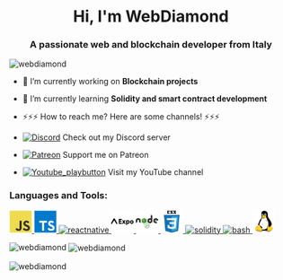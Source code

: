 <h1 align="center">Hi, I'm WebDiamond</h1>
<h3 align="center">A passionate web and blockchain developer from Italy</h3>

<p align="left"> <img src="https://komarev.com/ghpvc/?username=webdiamond&label=Profile%20views&color=0e75b6&style=flat" alt="webdiamond" /> </p>

- 🔭 I’m currently working on **Blockchain projects**

- 🌱 I’m currently learning **Solidity and smart contract development**

- ⚡⚡⚡ How to reach me? Here are some channels! ⚡⚡⚡

- <a href="https://discord.gg/6YFjuMX6h3"><img src="https://emoji.gg/assets/emoji/9558-valorant-discord-logo.png" width="16px" height="16px" alt="Discord"></a> Check out my Discord server

- <a href="https://patreon.com/0xwd7"><img src="https://emoji.gg/assets/emoji/Patreon.png" width="16px" height="16px" alt="Patreon"></a> Support me on Patreon

- <a href="https://www.youtube.com/channel/UCRMoS7NLfy5m6EASeTYPgow"><img src="https://emoji.gg/assets/emoji/7215-youtube-playbutton.png" width="16px" height="16px" alt="Youtube_playbutton"></a> Visit my YouTube channel

<h3 align="left">Languages and Tools:</h3>
<p align="left"> 
  <a href="https://developer.mozilla.org/en-US/docs/Web/JavaScript" target="_blank">
    <img src="https://raw.githubusercontent.com/devicons/devicon/master/icons/javascript/javascript-original.svg" alt="javascript" width="40" height="40"/>
  </a>
  <a href="https://www.typescriptlang.org/" target="_blank">
    <img src="https://raw.githubusercontent.com/devicons/devicon/master/icons/typescript/typescript-original.svg" alt="typescript" width="40" height="40"/>
  </a>
  <a href="https://reactnative.dev/" target="_blank">
    <img src="https://reactnative.dev/img/header_logo.svg" alt="reactnative" width="40" height="40"/>
  </a>
  <a href="https://expo.dev/" target="_blank">
    <img src="https://raw.githubusercontent.com/devicons/devicon/master/icons/expo/expo-original-wordmark.svg" alt="expo" width="40" height="40"/>
  </a>
  <a href="https://nodejs.org" target="_blank">
    <img src="https://raw.githubusercontent.com/devicons/devicon/master/icons/nodejs/nodejs-original-wordmark.svg" alt="nodejs" width="40" height="40"/>
  </a>
  <a href="https://www.w3.org/Style/CSS/" target="_blank">
    <img src="https://raw.githubusercontent.com/devicons/devicon/master/icons/css3/css3-original-wordmark.svg" alt="css3" width="40" height="40"/>
  </a>
  <a href="https://www.soliditylang.org/" target="_blank">
    <img src="https://upload.wikimedia.org/wikipedia/commons/9/98/Solidity_logo.svg" alt="solidity" width="40" height="40"/>
  </a>
  <a href="https://www.gnu.org/software/bash/" target="_blank">
    <img src="https://www.vectorlogo.zone/logos/gnu_bash/gnu_bash-icon.svg" alt="bash" width="40" height="40"/>
  </a>
  <a href="https://www.linux.org/" target="_blank">
    <img src="https://raw.githubusercontent.com/devicons/devicon/master/icons/linux/linux-original.svg" alt="linux" width="40" height="40"/>
  </a>
</p>

<p><img align="left" src="https://github-readme-stats.vercel.app/api/top-langs?username=webdiamond&show_icons=true&locale=en&layout=compact" alt="webdiamond" /></p>

<p>&nbsp;<img align="center" src="https://github-readme-stats.vercel.app/api?username=webdiamond&show_icons=true&locale=en" alt="webdiamond" /></p>

<p><img align="center" src="https://github-readme-streak-stats.herokuapp.com/?user=webdiamond&" alt="webdiamond" /></p>


